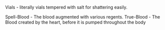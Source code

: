 Vials - literally vials tempered with salt for shattering easily.

Spell-Blood - The blood augmented with various regents.
True-Blood - The Blood created by the heart, before it is pumped throughout the body